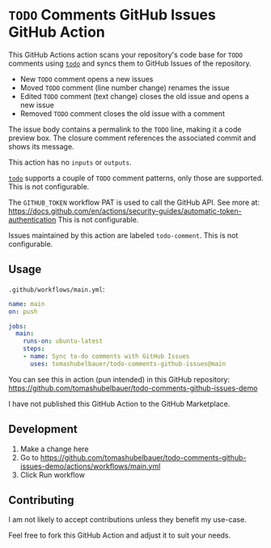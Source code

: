 # `TODO` Comments GitHub Issues GitHub Action

[`todo`]: https://github.com/tomashubelbauer/todo

This GitHub Actions action scans your repository's code base for `TODO` comments
using [`todo`] and syncs them to GitHub Issues of the repository.

- New `TODO` comment opens a new issues
- Moved `TODO` comment (line number change) renames the issue
- Edited `TODO` comment (text change) closes the old issue and opens a new issue
- Removed `TODO` comment closes the old issue with a comment

The issue body contains a permalink to the `TODO` line, making it a code preview
box. The closure comment references the associated commit and shows its message.

This action has no `inputs` or `outputs`.

[`todo`] supports a couple of `TODO` comment patterns, only those are supported.
This is not configurable.

The `GITHUB_TOKEN` workflow PAT is used to call the GitHub API. See more at:
https://docs.github.com/en/actions/security-guides/automatic-token-authentication
This is not configurable.

Issues maintained by this action are labeled `todo-comment`.
This is not configurable.

## Usage

`.github/workflows/main.yml`:
```yml
name: main
on: push

jobs:
  main:
    runs-on: ubuntu-latest
    steps:
    - name: Sync to-do comments with GitHub Issues
      uses: tomashubelbauer/todo-comments-github-issues@main
```

You can see this in action (pun intended) in this GitHub repository:
https://github.com/tomashubelbauer/todo-comments-github-issues-demo

I have not published this GitHub Action to the GitHub Marketplace.

## Development

1. Make a change here
2. Go to https://github.com/tomashubelbauer/todo-comments-github-issues-demo/actions/workflows/main.yml
3. Click Run workflow

## Contributing

I am not likely to accept contributions unless they benefit my use-case.

Feel free to fork this GitHub Action and adjust it to suit your needs.

